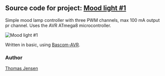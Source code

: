 ## Source code for project: [Mood light #1](https://uctrl.io/p/12)

Simple mood lamp controller with three PWM channels, max 100 mA output pr channel. Uses the AVR ATmega8 microcontroller.

![Mood light #1](http://i.imgur.com/XpkFkosl.jpg)

Written in basic, using [Bascom-AVR](http://www.mcselec.com/).

### Author
[Thomas Jensen](https://uctrl.io/@hebron)
